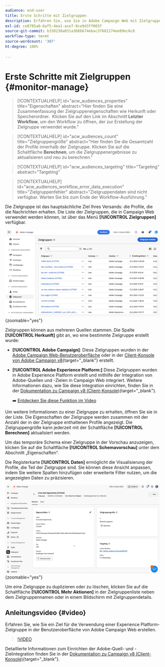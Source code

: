 ```yaml
---
audience: end-user
title: Erste Schritte mit Zielgruppen
description: Erfahren Sie, wie Sie in Adobe Campaign Web mit Zielgruppen arbeiten.
exl-id: ce0785a0-6af5-4ea1-ace7-0ce9d3ff065f
source-git-commit: b330230a031a366b674ebac37681274ee89ec6c8
workflow-type: tm+mt
source-wordcount: '387'
ht-degree: 100%

---
```


# Erste Schritte mit Zielgruppen {#monitor-manage}

>[!CONTEXTUALHELP]
>id="acw_audiences_properties"
>title="Eigenschaften"
>abstract="Hier finden Sie eine Zusammenfassung der Zielgruppeneigenschaften wie Herkunft oder Speicherordner.  Klicken Sie auf den Link im Abschnitt **Letzter Workflow**, um den Workflow zu öffnen, der zur Erstellung der Zielgruppe verwendet wurde."

>[!CONTEXTUALHELP]
>id="acw_audiences_count"
>title="Zielgruppengröße"
>abstract="Hier finden Sie die Gesamtzahl der Profile innerhalb der Zielgruppe. Klicken Sie auf die Schaltfläche **Berechnen**, um die Zielgruppenergebnisse zu aktualisieren und neu zu berechnen."

>[!CONTEXTUALHELP]
>id="acw_audiences_targeting"
>title="Targeting"
>abstract="Targeting"

>[!CONTEXTUALHELP]
>id="acw_audiences_workflow_error_data_execution"
>title="Zielgruppenfehler"
>abstract="Zielgruppendaten sind nicht verfügbar. Warten Sie bis zum Ende der Workflow-Ausführung."

Die Zielgruppe ist das hauptsächliche Ziel Ihres Versands: die Profile, die die Nachrichten erhalten. Die Liste der Zielgruppen, die in Campaign Web verwendet werden können, ist über das Menü **[!UICONTROL Zielgruppen]** verfügbar.

![Screenshot mit der Liste der in Campaign Web verfügbaren Zielgruppen](assets/audiences-list.png){zoomable="yes"}

Zielgruppen können aus mehreren Quellen stammen. Die Spalte **[!UICONTROL Herkunft]** gibt an, wo eine bestimmte Zielgruppe erstellt wurde:

* **[!UICONTROL Adobe Campaign]**: Diese Zielgruppen wurden in der [Adobe Campaign Web-Benutzeroberfläche](create-audience.md) oder in der [Client-Konsole von Adobe Campaign v8](https://experienceleague.adobe.com/docs/campaign/campaign-v8/audience/create-audiences/create-audiences.html?lang=de){target="_blank"} erstellt.

* **[!UICONTROL Adobe Experience Platform:]** Diese Zielgruppen wurden in Adobe Experience Platform erstellt und mithilfe der Integration von Adobe-Quellen und -Zielen in Campaign Web integriert. Weitere Informationen dazu, wie Sie diese Integration einrichten, finden Sie in der [Dokumentation zu Campaign v8 (Client-Konsole)](https://experienceleague.adobe.com/docs/campaign/campaign-v8/connect/ac-aep/ac-aep.html?lang=de){target="_blank"}.

  ➡️ [Entdecken Sie diese Funktion im Video](#video)

Um weitere Informationen zu einer Zielgruppe zu erhalten, öffnen Sie sie in der Liste. Die Eigenschaften der Zielgruppe werden zusammen mit der Anzahl der in der Zielgruppe enthaltenen Profile angezeigt. Die Zielgruppengröße kann jederzeit mit der Schaltfläche **[!UICONTROL Berechnen]** aktualisiert werden.

Um das temporäre Schema einer Zielgruppe in der Vorschau anzuzeigen, klicken Sie auf die Schaltfläche **[!UICONTROL Schemavorschau]** unter dem Abschnitt „Eigenschaften“.

Die Registerkarte **[!UICONTROL Daten]** ermöglicht die Visualisierung der Profile, die Teil der Zielgruppe sind. Sie können diese Ansicht anpassen, indem Sie weitere Spalten hinzufügen oder erweiterte Filter nutzen, um die angezeigten Daten zu präzisieren.

![Screenshot mit Zielgruppendetails, einschließlich Profilen und Anpassungsoptionen](assets/audiences-details.png){zoomable="yes"}

Um eine Zielgruppe zu duplizieren oder zu löschen, klicken Sie auf die Schaltfläche **[!UICONTROL Mehr Aktionen]** in der Zielgruppenliste neben dem Zielgruppennamen oder in einem Bildschirm mit Zielgruppendetails.

## Anleitungsvideo {#video}

Erfahren Sie, wie Sie ein Ziel für die Verwendung einer Experience Platform-Zielgruppe in der Benutzeroberfläche von Adobe Campaign Web erstellen.

>[!VIDEO](https://video.tv.adobe.com/v/3427635?quality=12)

Detaillierte Informationen zum Einrichten der Adobe-Quell- und -Zielintegration finden Sie in der [Dokumentation zu Campaign v8 (Client-Konsole)](https://experienceleague.adobe.com/docs/campaign/campaign-v8/connect/ac-aep/ac-aep.html?lang=de){target="_blank"}.